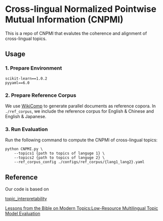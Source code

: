 # Cross-lingual Normalized Pointwise Mutual Information (CNPMI)

This is a repo of CNPMI that evalutes the coherence and alignment of cross-lingual topics.


## Usage

### 1. Prepare Environment

    scikit-learn==1.0.2
    pyyaml==6.0


### 2. Prepare Reference Corpus

We use [WikiComp](https://linguatools.org/tools/corpora/wikipedia-comparable-corpora/) to generate parallel documents as reference copora.
In `./ref_corpus`, we include the reference corpus for English & Chinese and English & Japanese.


### 3. Run Evaluation

Run the following command to compute the CNPMI of cross-lingual topics:

    python CNPMI.py \
        --topics1 {path to topics of languge 1} \
        --topics2 {path to topics of languge 2} \
        --ref_corpus_config ./configs/ref_corpus/{lang1_lang2}.yaml

## Reference

Our code is based on

[topic_interpretability](https://github.com/jhlau/topic_interpretability)

[Lessons from the Bible on Modern Topics:Low-Resource Multilingual Topic Model Evaluation](https://aclanthology.org/N18-1099.pdf)
